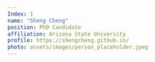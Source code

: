 ```yaml
---
Index: 1
name: "Sheng Cheng"
position: PhD Candidate
affiliation: Arizona State University
profile: https://shengcheng.github.io/
photo: assets/images/person_placeholder.jpeg
---
```


